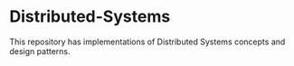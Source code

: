 # Distributed-Systems

This repository has implementations of Distributed Systems concepts and design patterns.
